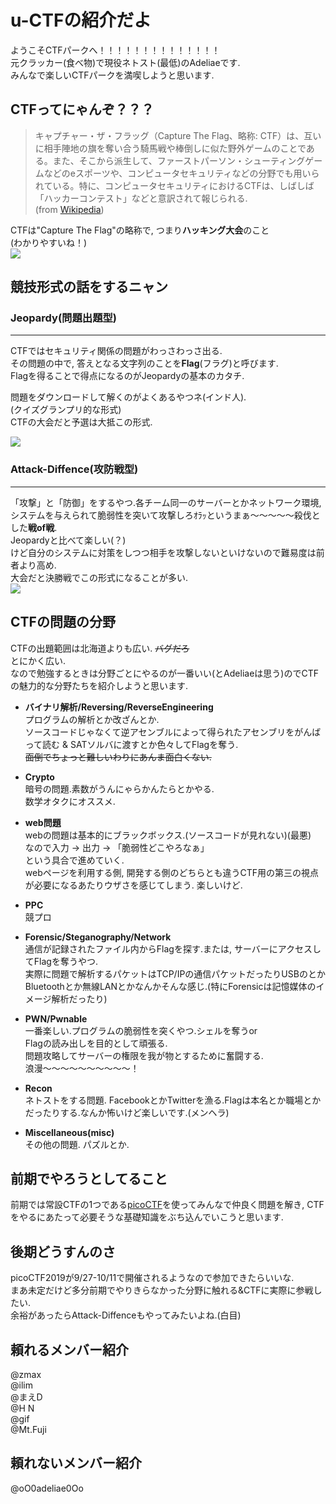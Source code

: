u-CTFの紹介だよ
===
ようこそCTFパークへ！！！！！！！！！！！！！！  
元クラッカー(食べ物)で現役ネトスト(最低)のAdeliaeです.  
みんなで楽しいCTFパークを満喫しようと思います.
## CTFってにゃんぞ？？？

>キャプチャー・ザ・フラッグ（Capture The Flag、略称: CTF）は、互いに相手陣地の旗を奪い合う騎馬戦や棒倒しに似た野外ゲームのことである。また、そこから派生して、ファーストパーソン・シューティングゲームなどのeスポーツや、コンピュータセキュリティなどの分野でも用いられている。特に、コンピュータセキュリティにおけるCTFは、しばしば「ハッカーコンテスト」などと意訳されて報じられる.  
>(from [Wikipedia](https://ja.wikipedia.org/wiki/キャプチャー・ザ・フラッグ))

CTFは"Capture The Flag"の略称で, つまり**ハッキング大会**のこと  
(わかりやすいね！)  
![](https://i.imgur.com/irMVWi1.jpg)

## 競技形式の話をするニャン
### Jeopardy(問題出題型)
---
CTFではセキュリティ関係の問題がわっさわっさ出る.  
その問題の中で, 答えとなる文字列のことを**Flag**(フラグ)と呼びます.  
Flagを得ることで得点になるのがJeopardyの基本のカタチ.  

問題をダウンロードして解くのがよくあるやつネ(インド人).  
(クイズグランプリ的な形式)  
CTFの大会だと予選は大抵この形式.  

![](https://i.imgur.com/Fphjf80.jpg)

### Attack-Diffence(攻防戦型)
---
「攻撃」と「防御」をするやつ.各チーム同一のサーバーとかネットワーク環境, システムを与えられて脆弱性を突いて攻撃しろｵﾗｯというまぁ〜〜〜〜〜殺伐とした**戦of戦**.  
Jeopardyと比べて楽しい(？)  
けど自分のシステムに対策をしつつ相手を攻撃しないといけないので難易度は前者より高め.  
大会だと決勝戦でこの形式になることが多い.  
![](https://i.imgur.com/w4zMZDp.jpg)


## CTFの問題の分野
CTFの出題範囲は北海道よりも広い. ~~バグだろ~~  
とにかく広い.  
なので勉強するときは分野ごとにやるのが一番いい(とAdeliaeは思う)のでCTFの魅力的な分野たちを紹介しようと思います.  

+ **バイナリ解析/Reversing/ReverseEngineering**  
    プログラムの解析とか改ざんとか.  
    ソースコードじゃなくて逆アセンブルによって得られたアセンブリをがんばって読む & SATソルバに渡すとか色々してFlagを奪う.  
    ~~面倒でちょっと難しいわりにあんま面白くない.~~  

+ **Crypto**  
    暗号の問題.素数がうんにゃらかんたらとかやる.  
    数学オタクにオススメ.  
    
+ **web問題**  
    webの問題は基本的にブラックボックス.(ソースコードが見れない)(最悪)  
    なので入力 → 出力 → 「脆弱性どこやろなぁ」  
    という具合で進めていく.  
    webページを利用する側, 開発する側のどちらとも違うCTF用の第三の視点が必要になるあたりウザさを感じてしまう. 楽しいけど.  
    
+ **PPC**  
    競プロ  
    
+ **Forensic/Steganography/Network**  
    通信が記録されたファイル内からFlagを探す.または, サーバーにアクセスしてFlagを奪うやつ.  
    実際に問題で解析するパケットはTCP/IPの通信パケットだったりUSBのとかBluetoothとか無線LANとかなんかそんな感じ.(特にForensicは記憶媒体のイメージ解析だったり)  
    
+ **PWN/Pwnable**  
    一番楽しい.プログラムの脆弱性を突くやつ.シェルを奪うor  
    Flagの読み出しを目的として頑張る.  
    問題攻略してサーバーの権限を我が物とするために奮闘する.  
    浪漫〜〜〜〜〜〜〜〜〜〜！  
    
+ **Recon**  
    ネトストをする問題. FacebookとかTwitterを漁る.Flagは本名とか職場とかだったりする.なんか怖いけど楽しいです.(メンヘラ)  
    
+ **Miscellaneous(misc)**  
    その他の問題. パズルとか.  

## 前期でやろうとしてること

前期では常設CTFの1つである[picoCTF](https://2018game.picoctf.com/news)を使ってみんなで仲良く問題を解き, CTFをやるにあたって必要そうな基礎知識をぶち込んでいこうと思います.

## 後期どうすんのさ
picoCTF2019が9/27-10/11で開催されるようなので参加できたらいいな.  
まあ未定だけど多分前期でやりきらなかった分野に触れる&CTFに実際に参戦したい.  
余裕があったらAttack-Diffenceもやってみたいよね.(白目)  

## 頼れるメンバー紹介
@zmax  
@ilim  
@まえD  
@H N  
@gif  
@Mt.Fuji  
## 頼れないメンバー紹介
@oO0adeliae0Oo